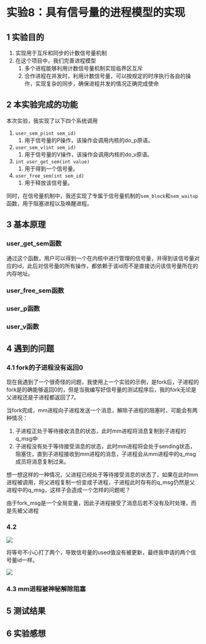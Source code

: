 # 实验8：具有信号量的进程模型的实现

## 1 实验目的

1. 实现用于互斥和同步的计数信号量机制
2. 在这个项目中，我们完善进程模型
   1. 多个进程能够利用计数信号量机制实现临界区互斥
   2. 合作进程在并发时，利用计数信号量，可以按规定的时序执行各自的操作，实现复杂的同步，确保进程并发的情况正确完成使命

## 2 本实验完成的功能

本次实验，我实现了以下四个系统调用

1. `user_sem_p(int sem_id)`
   1. 用于信号量的P操作，该操作会调用内核的do_p原语。
2. `user_sem_v(int sem_id)`
   1. 用于信号量的V操作，该操作会调用内核的do_v原语。
3. `int user_get_sem(int value)`
   1. 用于得到一个信号量。
4. `user_free_sem(int sem_id)`
   1. 用于释放该信号量。

同时，在信号量机制中，我还实现了专属于信号量机制的`sem_block`和`sem_waitup`函数，用于阻塞进程以及唤醒进程。

## 3 基本原理

### user_get_sem函数

通过这个函数，用户可以得到一个在内核中进行管理的信号量，并得到该信号量对应的id，此后对信号量的所有操作，都依赖于该id而不是直接访问该信号量所在的内存地址。



### user_free_sem函数





### user_p函数



### user_v函数



## 4 遇到的问题

### 4.1 fork的子进程没有返回0

现在我遇到了一个很奇怪的问题，我使用上一个实验的示例，是fork后，子进程的fork是的确能够返回0的，但是当我编写好信号量的测试程序后，我的fork无论是父进程还是子进程都返回了7。

当fork完成，mm进程向子进程发送一个消息，解除子进程的阻塞时，可能会有两种情况：

1. 子进程正处于等待接收消息的状态，此时mm进程将消息复制到子进程的q_msg中
2. 子进程没有处于等待接受消息的状态，此时mm进程将会处于sending状态，阻塞住，直到子进程接收到mm进程的消息，子进程会从mm进程中的q_msg成员将消息复制过来。

想一想这样的一种情况，父进程已经处于等待接受消息的状态了，如果在此时mm进程被调用，将父进程复制一份变成子进程，子进程此时存有的q_msg仍然是父进程中的q_msg，这样子会造成一个怎样的问题呢？

由于fork_msg是一个全局变量，因此子进程接受了消息后若不没有及时处理，而是先被父进程



### 4.2 

![](https://lh3.googleusercontent.com/-rpBs9cikTNk/WzDxdAAktJI/AAAAAAAAIpU/1IP10iMZTQwWFUkVZNulib0ePOk0HNw7wCHMYCw/s0/Snipaste_2018-06-25_21-43-15.png)

将等号不小心打了两个，导致信号量的used值没有被更新，最终我申请的两个信号量id一样。

![](https://lh3.googleusercontent.com/-7CPicLUWZ0g/WzDx0ZJLM0I/AAAAAAAAIpc/j7BeV-zQJWA0fX68ZYYn-NeIPGgzZsoDACHMYCw/s0/Snipaste_2018-06-25_21-44-51.png)

### 4.3 mm进程被神秘解除阻塞



## 5 测试结果

## 6 实验感想